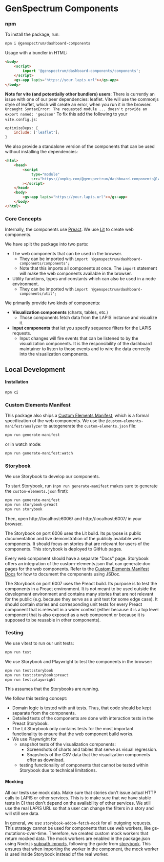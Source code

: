 # GenSpectrum Components

### npm

To install the package, run:

```bash
npm i @genspectrum/dashboard-components
```

Usage with a bundler in HTML:

```html
<body>
    <script>
        import '@genspectrum/dashboard-components/components';
    </script>
    <gs-app lapis="https://your.lapis.url"></gs-app>
</body>
```

**Note for vite (and potentially other bundlers) users**:
There is currently an issue with one of our peer dependencies: leaflet.
Vite will use the commonjs style of leaflet, which will create an error, when you run it in the browser.
`Uncaught SyntaxError: The requested module ... doesn't provide an export named: 'geoJson'`
To fix this add the following to your `vite.config.js`:

```js
optimizeDeps: {
    include: ['leaflet'];
}
```

We also provide a standalone version of the components that can be used without installing the dependencies:

```html
<html>
    <head>
        <script
            type="module"
            src="https://unpkg.com/@genspectrum/dashboard-components@latest/standalone-bundle/dashboard-components.js"
        ></script>
    </head>
    <body>
        <gs-app lapis="https://your.lapis.url"></gs-app>
    </body>
</html>
```

### Core Concepts

Internally, the components use [Preact](https://preactjs.com/).
We use [Lit](https://lit.dev/) to create web components.

We have split the package into two parts:

- The web components that can be used in the browser.
    - They can be imported with `import '@genspectrum/dashboard-components/components';`
    - Note that this imports all components at once. The `import` statement will make the web components available in the browser.
- Utility functions, types and constants which can also be used in a node environment.
    - They can be imported with `import '@genspectrum/dashboard-components/util';`

We primarily provide two kinds of components:

- **Visualization components** (charts, tables, etc.)
    - Those components fetch data from the LAPIS instance and visualize it.
- **Input components** that let you specify sequence filters for the LAPIS requests.
    - Input changes will fire events that can be listened to by the visualization components.
      It is the responsibility of the dashboard maintainer to listen to those events
      and to wire the data correctly into the visualization components.

## Local Development

#### Installation

```bash
npm ci
```

### Custom Elements Manifest

This package also ships a [Custom Elements Manifest](https://custom-elements-manifest.open-wc.org/),
which is a formal specification of the web components.
We use the `@custom-elements-manifest/analyzer` to autogenerate the `custom-elements.json` file:

```bash
npm run generate-manifest
```

or in watch mode:

```bash
npm run generate-manifest:watch
```

### Storybook

We use Storybook to develop our components.

To start Storybook, run (`npm run generate-manifest` makes sure to generate the `custom-elements.json` first):

```bash
npm run generate-manifest
npm run storybook-preact
npm run storybook
```

Then, open http://localhost:6006/ and http://localhost:6007/ in your browser.

The Storybook on port 6006 uses the Lit build.
Its purpose is public documentation and live demonstration of the publicly available web components.
It should focus on stories that are relevant for users of the components.
This storybook is deployed to GitHub pages.

Every web component should have a separate "Docs" page.
Storybook offers an integration of the custom-elements.json that can generate doc pages for the web components.
Refer to the
[Custom Elements Manifest Docs](https://custom-elements-manifest.open-wc.org/analyzer/getting-started/#documenting-your-components)
for how to document the components using JSDoc.

The Storybook on port 6007 uses the Preact build.
Its purpose is to test the components in a Preact environment.
It is not meant to be used outside the development environment
and contains many stories that are not relevant for the public (e.g. because they serve as a unit test for some edge case).
It should contain stories and corresponding unit tests for every Preact component that is relevant in a wider context
(either because it is a top level component that is also exposed as a web component
or because it is supposed to be reusable in other components).

### Testing

We use vitest to run our unit tests:

```bash
npm run test
```

We use Storybook and Playwright to test the components in the browser:

```bash
npm run test:storybook
npm run test:storybook:preact
npm run test:playwright
```

This assumes that the Storybooks are running.

We follow this testing concept:

- Domain logic is tested with unit tests. Thus, that code should be kept separate from the components.
- Detailed tests of the components are done with interaction tests in the Preact Storybook.
- The Lit Storybook only contains tests for the most important functionality to ensure that the web component build
  works.
- We use Playwright for
    - snapshot tests of the visualization components:
        - Screenshots of charts and tables that serve as visual regression.
        - Snapshots of the CSV data that the visualization components offer as download.
    - testing functionality of components that cannot be tested within Storybook due to technical limitations.

#### Mocking

All our tests use mock data.
Make sure that stories don't issue actual HTTP calls to LAPIS or other services.
This is to make sure that we have stable tests in CI that don't depend on the availability of other services.
We still use the real LAPIS URL so that a user can change the filters in a story and will still see data.

In general, we use `storybook-addon-fetch-mock` for all outgoing requests. This strategy
cannot be used for components that use web workers, like gs-mutations-over-time. Therefore, we created custom mock
workers that return mocked data. The mock workers are enabled in the package.json using
Node.js [subpath imports](https://nodejs.org/api/packages.html#subpath-imports), following the guide
from [storybook](https://storybook.js.org/docs/writing-stories/mocking-data-and-modules/mocking-modules). This ensures
that when importing the worker in the component, the mock worker is used inside Storybook instead of the real worker.
